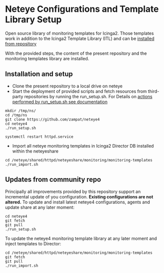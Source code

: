# Neteye Configurations and Template Library Setup

Open source library of monitoring templates for Icinga2. Those templates work in addition to the Icinga2 Template Library (ITL) and can be [installed from repository](https://github.com/zampat/icinga2-monitoring-templates)

With the provided steps, the content of the present repository and the monitoring templates library are installed.

## Installation and setup

- Clone the present repository to a local drive on neteye
- Start the deployment of provided scripts and fetch resources from third-party repositories by running the run_setup.sh.
  For Details on [actions performed by run_setup.sh see documentation](../scripts/)

```
mkdir /tmp/ns/
cd /tmp/ns
git clone https://github.com/zampat/neteye4
cd neteye4
./run_setup.sh

systemctl restart httpd.service
```

- Import all neteye monitoring templates in Icinga2 Director DB installed within the neteyeshare   
```
cd /neteye/shared/httpd/neteyeshare/monitoring/monitoring-templates
./run_import.sh
```

## Updates from community repo

Principally all improvements provided by this repository support an incremental update of you configuration. __Existing configurations are not altered.__
To update and install latest neteye4 configurations, agents and update share at any later moment:
```
cd neteye4
git fetch
git pull
./run_setup.sh
```
To update the neteye4 monitoring template library at any later moment and inject templates to Director:
```
cd /neteye/shared/httpd/neteyeshare/monitoring/monitoring-templates
git fetch
git pull
./run_import.sh
```

